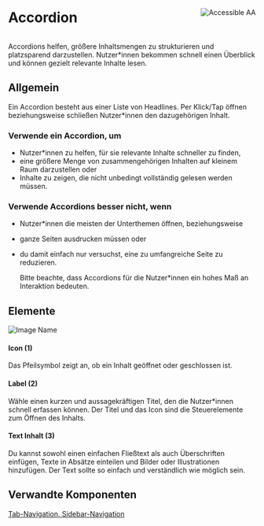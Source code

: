 <div style="display: inline-flex; align-items: center; justify-content: space-between; width: 100%;">
    <h1>Accordion</h1>
    <img src="assets/aa.png" alt="Accessible AA" />
</div>

Accordions helfen, größere Inhaltsmengen zu strukturieren und platzsparend darzustellen. Nutzer\*innen bekommen schnell einen Überblick und können gezielt relevante Inhalte lesen.

## Allgemein

Ein Accordion besteht aus einer Liste von Headlines. Per Klick/Tap öffnen beziehungsweise schließen Nutzer\*innen den dazugehörigen Inhalt.

### Verwende ein Accordion, um

- Nutzer\*innen zu helfen, für sie relevante Inhalte schneller zu finden,
- eine größere Menge von zusammengehörigen Inhalten auf kleinem Raum darzustellen oder
- Inhalte zu zeigen, die nicht unbedingt vollständig gelesen werden müssen.

### Verwende Accordions besser nicht, wenn

- Nutzer\*innen die meisten der Unterthemen öffnen, beziehungsweise
- ganze Seiten ausdrucken müssen oder
- du damit einfach nur versuchst, eine zu umfangreiche Seite zu reduzieren.

  Bitte beachte, dass Accordions für die Nutzer\*innen ein hohes Maß an Interaktion bedeuten.

## Elemente

![Image Name](assets/3_components/accordion/Elements.png)

#### Icon (1)

Das Pfeilsymbol zeigt an, ob ein Inhalt geöffnet oder geschlossen ist.

#### Label (2)

Wähle einen kurzen und aussagekräftigen Titel, den die Nutzer\*innen schnell erfassen können. Der Titel und das Icon sind die Steuerelemente zum Öffnen des Inhalts.

#### Text Inhalt (3)

Du kannst sowohl einen einfachen Fließtext als auch Überschriften einfügen, Texte in Absätze einteilen und Bilder oder Illustrationen hinzufügen. Der Text sollte so einfach und verständlich wie möglich sein.

## Verwandte Komponenten

[Tab-Navigation, ](?path=/usage/components-tab-navigation--text-icon)
[Sidebar-Navigation ](?path=/usage/components-sidebar-navigation--standard)
